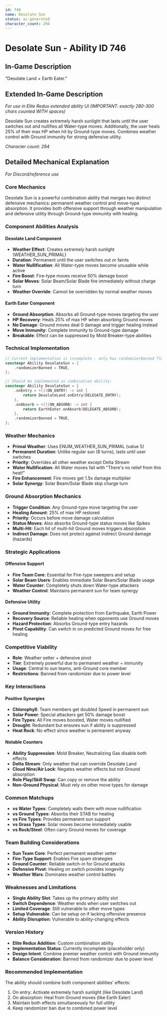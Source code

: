```yaml
---
id: 746
name: Desolate Sun
status: ai-generated
character_count: 294
---
```


# Desolate Sun - Ability ID 746

## In-Game Description
"Desolate Land + Earth Eater."

## Extended In-Game Description
*For use in Elite Redux extended ability UI (IMPORTANT: exactly 280-300 chars counted WITH spaces)*

Desolate Sun creates extremely harsh sunlight that lasts until the user switches out and nullifies all Water-type moves. Additionally, the user heals 25% of their max HP when hit by Ground-type moves. Combines weather control with Ground immunity for strong defensive utility.

*Character count: 294*

## Detailed Mechanical Explanation
*For Discord/reference use*

### Core Mechanics
Desolate Sun is a powerful combination ability that merges two distinct defensive mechanics: permanent weather control and move-type absorption. It provides both offensive support through weather manipulation and defensive utility through Ground-type immunity with healing.

### Component Abilities Analysis

#### Desolate Land Component
- **Weather Effect**: Creates extremely harsh sunlight (WEATHER_SUN_PRIMAL)
- **Duration**: Permanent until the user switches out or faints
- **Water Nullification**: All Water-type moves become unusable while active
- **Fire Boost**: Fire-type moves receive 50% damage boost
- **Solar Moves**: Solar Beam/Solar Blade fire immediately without charge turn
- **Weather Override**: Cannot be overridden by normal weather moves

#### Earth Eater Component  
- **Ground Absorption**: Absorbs all Ground-type moves targeting the user
- **HP Recovery**: Heals 25% of max HP when absorbing Ground moves
- **No Damage**: Ground moves deal 0 damage and trigger healing instead
- **Move Immunity**: Complete immunity to Ground-type damage
- **Breakable**: Effect can be suppressed by Mold Breaker-type abilities

### Technical Implementation
```c
// Current implementation is incomplete - only has randomizerBanned flag
constexpr Ability DesolateSun = {
    .randomizerBanned = TRUE,
};

// Should be implemented as combination ability:
constexpr Ability DesolateSun = {
    .onEntry = +[](ON_ENTRY) -> int { 
        return DesolateLand.onEntry(DELEGATE_ENTRY); 
    },
    .onAbsorb = +[](ON_ABSORB) -> int {
        return EarthEater.onAbsorb(DELEGATE_ABSORB);
    },
    .randomizerBanned = TRUE,
};
```

### Weather Mechanics
- **Primal Weather**: Uses ENUM_WEATHER_SUN_PRIMAL (value 5)
- **Permanent Duration**: Unlike regular sun (8 turns), lasts until user switches
- **Priority**: Overrides all other weather except Delta Stream
- **Water Nullification**: All Water moves fail with "There's no relief from this heat!"
- **Fire Enhancement**: Fire moves get 1.5x damage multiplier
- **Solar Synergy**: Solar Beam/Solar Blade skip charge turn

### Ground Absorption Mechanics
- **Trigger Condition**: Any Ground-type move targeting the user
- **Healing Amount**: 25% of max HP restored
- **Priority**: Occurs before move damage calculation
- **Status Moves**: Also absorbs Ground-type status moves like Spikes
- **Multi-Hit**: Each hit of multi-hit Ground moves triggers absorption
- **Indirect Damage**: Does not protect against indirect Ground damage (hazards)

### Strategic Applications

#### Offensive Support
- **Fire Team Core**: Essential for Fire-type sweepers and setup
- **Solar Beam Users**: Enables immediate Solar Beam/Solar Blade usage
- **Water Counter**: Completely shuts down Water-type attackers
- **Weather Control**: Maintains permanent sun for team synergy

#### Defensive Utility
- **Ground Immunity**: Complete protection from Earthquake, Earth Power
- **Recovery Source**: Reliable healing when opponents use Ground moves
- **Hazard Protection**: Absorbs Ground-type entry hazards
- **Pivot Capability**: Can switch in on predicted Ground moves for free healing

### Competitive Viability
- **Role**: Weather setter + defensive pivot
- **Tier**: Extremely powerful due to permanent weather + immunity
- **Usage**: Central to sun teams, anti-Ground core member
- **Restrictions**: Banned from randomizer due to power level

### Key Interactions

#### Positive Synergies
- **Chlorophyll**: Team members get doubled Speed in permanent sun
- **Solar Power**: Special attackers get 50% damage boost
- **Fire Types**: All Fire moves boosted, Water moves nullified
- **Drought**: Redundant but ensures sun if ability is suppressed
- **Heat Rock**: No effect since weather is permanent anyway

#### Notable Counters
- **Ability Suppression**: Mold Breaker, Neutralizing Gas disable both effects
- **Delta Stream**: Only weather that can override Desolate Land
- **Cloud Nine/Air Lock**: Negates weather effects but not Ground absorption
- **Role Play/Skill Swap**: Can copy or remove the ability
- **Non-Ground Physical**: Must rely on other move types for damage

### Common Matchups
- **vs Water Types**: Completely walls them with move nullification
- **vs Ground Types**: Absorbs their STAB for healing
- **vs Fire Types**: Provides permanent sun support
- **vs Grass Types**: Solar moves become immediately usable
- **vs Rock/Steel**: Often carry Ground moves for coverage

### Team Building Considerations
- **Sun Team Core**: Perfect permanent weather setter
- **Fire-Type Support**: Enables Fire spam strategies  
- **Ground Counter**: Reliable switch-in for Ground attacks
- **Defensive Pivot**: Healing on switch provides longevity
- **Weather Wars**: Dominates weather control battles

### Weaknesses and Limitations
- **Single Ability Slot**: Takes up the primary ability slot
- **Switch Dependence**: Weather ends when user switches out
- **Limited Coverage**: Still vulnerable to other move types
- **Setup Vulnerable**: Can be setup on if lacking offensive presence
- **Ability Disruption**: Vulnerable to ability-changing effects

### Version History
- **Elite Redux Addition**: Custom combination ability
- **Implementation Status**: Currently incomplete (placeholder only)
- **Design Intent**: Combine premier weather control with Ground immunity
- **Balance Consideration**: Banned from randomizer due to power level

### Recommended Implementation
The ability should combine both component abilities' effects:
1. On entry: Activate extremely harsh sunlight (like Desolate Land)
2. On absorption: Heal from Ground moves (like Earth Eater)  
3. Maintain both effects simultaneously for full utility
4. Keep randomizer ban due to combined power level